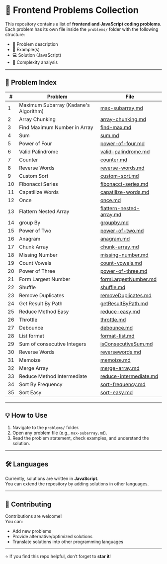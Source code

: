 # 🚀 Frontend Problems Collection

This repository contains a list of **frontend and JavaScript coding problems**.  
Each problem has its own file inside the `problems/` folder with the following structure:
- 📌 Problem description  
- 🎯 Example(s)  
- 💻 Solution (JavaScript)  
- 🧩 Complexity analysis  

---

## 📌 Problem Index

| # | Problem | File |
|---|----------|------|
| 1 | Maximum Subarray (Kadane's Algorithm) | [max-subarray.md](problems/max-subarray.md) |
| 2 | Array Chunking | [array-chunking.md](problems/array-chunking.md) |
| 3 | Find Maximum Number in Array | [find-max.md](problems/find-max.md) |
| 4 | Sum | [sum.md](problems/sum.md) |
| 5 | Power of Four | [power-of-four.md](problems/power-of-four.md) |
| 6 | Valid Palindrome | [valid-palindrome.md](problems/valid-palindrome.md) |
| 7 | Counter | [counter.md](problems/counter.md) |
| 8 | Reverse Words | [reverse-words.md](problems/reverse-words.md) |
| 9 | Custom Sort | [custom-sort.md](problems/custom-sort.md) |
| 10 | Fibonacci Series | [fibonacci-series.md](problems/fibonacci-series.md) |
| 11 | Capatilize Words | [capatilize-words.md](problems/capatilize-words.md) |
| 12 | Once | [once.md](problems/once.md) |
| 13 | Flattern Nested Array | [flattern-nested-array.md](problems/flattern-nested-array.md) |
| 14 | group By | [groupby.md](problems/groupby.md) |
| 15 | Power of Two | [power-of-two.md](problems/power-of-two.md) |
| 16 | Anagram | [anagram.md](problems/anagram.md) |
| 17 | Chunk Array | [chunk-array.md](problems/chunk-array.md) |
| 18 | Missing Number | [missing-number.md](problems/missing-number.md) |
| 19 | Count Vowels | [count-vowels.md](problems/count-vowels.md) |
| 20 | Power of Three | [power-of-three.md](problems/power-of-three.md) |
| 21 | Form Largest Number | [formLargestNumber.md](problems/formLargestNumber.md) |
| 22 | Shuffle | [shuffle.md](problems/shuffle.md) |
| 23 | Remove Duplicates | [removeDuplicates.md](problems/removeDuplicates.md) |
| 24 | Get Result By Path | [getResultByPath.md](problems/getResultByPath.md) |
| 25 | Reduce Method Easy | [reduce-easy.md](problems/reduce-easy.md) |
| 26 | Throttle | [throttle.md](problems/throttle.md) |
| 27 | Debounce | [debounce.md](problems/debounce.md) |
| 28 | List format | [format-list.md](problems/format-list.md) |
| 29 | Sum of consecutive Integers | [isConsecutiveSum.md](problems/isConsecutiveSum.md) |
| 30 | Reverse Words | [reversewords.md](problems/reversewords.md) |
| 31 | Memoize | [memoize.md](problems/memoize.md) |
| 32 | Merge Array | [merge-array.md](problems/merge-array.md) |
| 33 | Reduce Method Intermediate | [reduce-intermediate.md](problems/reduce-intermediate.md) |
| 34 | Sort By Frequency | [sort-frequency.md](problems/sort-frequency.md) |
| 35 | Sort Easy | [sort-easy.md](problems/sort-easy.md) |












---

## 💡 How to Use
1. Navigate to the `problems/` folder.  
2. Open any problem file (e.g., `max-subarray.md`).  
3. Read the problem statement, check examples, and understand the solution.  

---

## 🛠 Languages
Currently, solutions are written in **JavaScript**.  
You can extend the repository by adding solutions in other languages.  

---

## 🤝 Contributing
Contributions are welcome!  
You can:
- Add new problems  
- Provide alternative/optimized solutions  
- Translate solutions into other programming languages  

---

⭐ If you find this repo helpful, don’t forget to **star it**!
